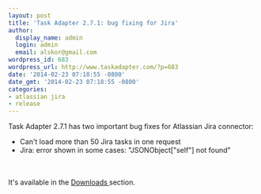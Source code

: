 ```yaml
---
layout: post
title: 'Task Adapter 2.7.1: bug fixing for Jira'
author:
  display_name: admin
  login: admin
  email: alskor@gmail.com
wordpress_id: 683
wordpress_url: http://www.taskadapter.com/?p=683
date: '2014-02-23 07:18:55 -0800'
date_gmt: '2014-02-23 07:18:55 -0800'
categories:
- atlassian jira
- release
---
```

<p>Task Adapter 2.7.1 has two important bug fixes for Atlassian Jira connector:</p>
<ul>
<li>Can't load more than 50 Jira tasks in one request</li>
<li>Jira: error shown in some cases: "JSONObject["self"] not found"</li><br />
</ul><br />
It's available in the <a title="Download" href="http://www.taskadapter.com/download/">Downloads </a>section.</p>
